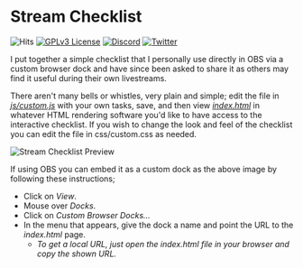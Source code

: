 # Stream Checklist

![Hits](https://hitcounter.pythonanywhere.com/count/tag.svg?url=https%3A%2F%2Fgithub.com%2FDeadmano%2Fstream-checklist) [![GPLv3 License](https://img.shields.io/badge/License-GPLv3-blue.svg)](https://github.com/Deadmano/stream-checklist/blob/main/LICENSE) [![Discord](https://img.shields.io/discord/243415090856984593.svg?label=discord)](https://deadmano.com/discord) [![Twitter](https://img.shields.io/twitter/follow/PhillipStolic.svg?label=Show%20Some%20Love&style=social)](https://twitter.com/intent/follow?screen_name=PhillipStolic)

I put together a simple checklist that I personally use directly in OBS via a custom browser dock and have since been asked to share it as others may find it useful during their own livestreams.

There aren't many bells or whistles, very plain and simple; edit the file in *[js/custom.js](js/custom.js)* with your own tasks, save, and then view *[index.html](index.html)* in whatever HTML rendering software you'd like to have access to the interactive checklist. If you wish to change the look and feel of the checklist you can edit the file in css/custom.css as needed.

![Stream Checklist Preview](https://i.imgur.com/EV8YeIz.png)

If using OBS you can embed it as a custom dock as the above image by following these instructions;

- Click on *View*.
- Mouse over *Docks*.
- Click on *Custom Browser Docks...*
- In the menu that appears, give the dock a name and point the URL to the *index.html* page.
  - *To get a local URL, just open the index.html file in your browser and copy the shown URL.*
